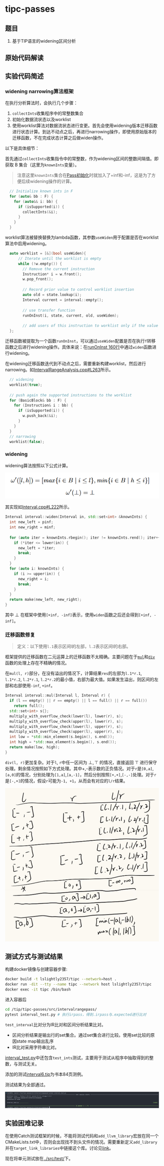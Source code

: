 # tipc-passes

## 题目

1. 基于TIP语言的widening区间分析

## 原始代码解读



## 实验代码简述

### widening narrowing算法框架

在执行分析算法时，会执行几个步骤：
1. `collectInts`收集程序中的常整数集合
2. 初始化数据流状态以及worklist
3. 使用worklist算法对数据流状态进行变更。首先会使用widening版本迁移函数进行状态计算。到达不动点之后，再进行narrowing操作，即使用原始版本的迁移函数，不在完成状态计算之后做widen操作。

以下是具体细节：

首先通过`collectInts`收集指令中的常整数，作为widening区间的整数间隔值。即获取 B 集合（这里为`knownInts`变量）。

> 注意这里`knownInts`集合在[Pass初始化](../src/intervalrangepass/IntervalRangeAnalysis.h#L25)时就加入了+inf和-inf，这是为了方便后续widening操作的计算。

```cpp
  // Initialize known ints in F
  for (auto& bb : F) {
    for (auto&& i: bb) {
      if (isSupported(i)) {
        collectInts(&i);
      }
    }
  }
```

worklist算法被替换替换为lambda函数，其参数`useWiden`用于配置是否在worklist算法中启用widening。

```cpp
  auto worklist = [&](bool useWiden){
      // Iterate until the worklist is empty
      while (!w.empty()) {
        // Remove the current instruction
        Instruction* i = w.front(); 
        w.pop_front();

        // Record prior value to control worklist insertion
        auto old = state.lookup(i);
        Interval current = interval::empty();

        // use transfer function
        runOnInst(i, state, current, old, useWiden);

        // add users of this instruction to worklist only if the value has changed
  };
```

迁移函数被提取为一个函数`runOnInst`，可以通过`useWiden`配置是否在执行`f`转移函数之后进行widening操作。具体来说：在[runOnInst 160行](../src/intervalrangepass/IntervalRangeAnalysis.cpp#L160)中通过`widen`函数进行widening。

在widening迁移函数迭代到不动点之后，需要重新构建worklist，然后进行narrowing。如[IntervalRangeAnalysis.cpp#L263](../src/intervalrangepass/IntervalRangeAnalysis.cpp#L263)所示。

```cpp
  // widening
  worklist(true);

  // push again the supported instructions to the worklist
  for (BasicBlock& bb : F) {
    for (Instruction& i : bb) {
      if (isSupported(i)) {
        w.push_back(&i);
      }
    }
  }
  // narrowing
  worklist(false);
```

### widening

widening算法按照以下公式计算。

![](image.png)

其实现如[Interval.cpp#L222](../src/intervalrangepass/Interval.cpp#L222)所示。

```cpp
Interval interval::widen(Interval in, std::set<int> &knownInts) {
  int new_left = pinf;
  int new_right = minf;
  
  for (auto iter = knownInts.rbegin(); iter != knownInts.rend(); iter++) {
    if (*iter <= lower(in)) {
      new_left = *iter;
      break;
    }
  }
  for (auto i: knownInts) {
    if (i >= upper(in)) {
      new_right = i;
      break;
    }
  }
  return make(new_left, new_right);
}
```

其中 $\bot$ 在框架中使用`[+inf, -inf]`表示，使用`widen`函数之后还会得到`[+inf, -inf]`。

### 迁移函数修复

> 定义：以下使用`l.1`表示区间l的左部，`l.2`表示区间l的右部。

框架提供的迁移函数在二元运算上的迁移函数不太精确。主要问题在于[`mul`](../src/intervalrangepass/Interval.cpp#L127)和[`div`](../src/intervalrangepass/Interval.cpp#L142)函数的处理上存在不精确的情况。

在`mul(l, r)`部分，在没有溢出的情况下，计算结果`res`的左部为`l.1*r.1`, `l.1*r.2`, `l.2*r.1`, `l.2*r.2`的最小值，右部为最大值。如果发生溢出，则区间的左部和右部使用`-inf`, `+inf`。

```cpp
Interval interval::mul(Interval l, Interval r) {
  if (l == empty() || r == empty() || l == full() || r == full())
    return full();
  std::set<int> s{};
  multiply_with_overflow_check(lower(l), lower(r), s);
  multiply_with_overflow_check(upper(l), lower(r), s);
  multiply_with_overflow_check(lower(l), upper(r), s);
  multiply_with_overflow_check(upper(l), upper(r), s);
  int low = *std::min_element(s.begin(), s.end());
  int high = *std::max_element(s.begin(), s.end());
  return make(low, high);
}
```

`div(l, r)`更加复杂。对于`l`, `r`中任一区间为 $\bot, \top$ 的情况，直接返回 $\top$ 进行保守处理。剩余情况按照如下方式处理。其中+,-表示数的正负情况。对于`r`是`[0,a]`,`[a,0]`的情况，分别处理为`[1,a]`,`[a,-1]`，然后分别按照`[+,+]`,`[-,-]`处理。对于`r`是`[-,+]`的情况，假设`r`可能为`-1, +1`，从而会有对应的`l/r`结果。

![alt text](divRule.jpg)

## 测试方式与测试结果

构建docker镜像与创建容器步骤:

```bash
docker build -t lslightly2357/tipc --network=host .
docker run -dit --tty --name tipc --network host lslightly2357/tipc
docker exec -it tipc /bin/bash
```

进入容器后

```bash
cd /tip/tipc-passes/src/intervalrangepass/
pytest interval_test.py # 执行irpass，得到.irpass与.expected进行比对
```

`test_interval`比对分为IR比对和区间分析结果比对。
- 区间分析结果是输出行的set集合。通过set集合进行比较。使用set比较的原因state map输出乱序
- IR比对采用字符串比对。

[interval_test.py](../src/intervalrangepass/interval_test.py)中还包含`test_ints`测试，主要用于测试从程序中抽取得到的整数，与测试无关。

添加的测试[interval6.tip](../src/intervalrangepass/test/interval6.tip)为书本84页测例。

测试结果为全部通过。

![alt text](test.png)

## 实验困难记录

在使用Catch测试框架的时候，不能将测试代码和`add_llvm_library`宏放在同一个CMakeLists.txt中，否则会出现找不到头文件的情况。需要重新定义`add_library`并在`target_link_libraries`中链接这个库。讨论见[link](https://discourse.llvm.org/t/how-to-link-library-created-by-add-llvm-library-to-googletest-catch2/83941/6?u=lslightly)。

现在将单元测试放在[../src/test/](../src/test/)下。
